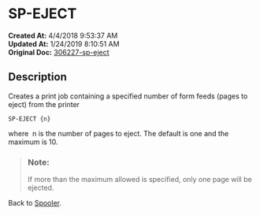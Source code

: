 # SP-EJECT

**Created At:** 4/4/2018 9:53:37 AM  
**Updated At:** 1/24/2019 8:10:51 AM  
**Original Doc:** [306227-sp-eject](https://docs.jbase.com/44205-spooler/306227-sp-eject)  


## Description 

Creates a print job containing a specified number of form feeds (pages to eject) from the printer

```
SP-EJECT {n}
```

where  n is the number of pages to eject. The default is one and the maximum is 10.




> ### Note: 
> 
> If more than the maximum allowed is specified, only one page will be ejected.




Back to [Spooler](jbase-spooler).


